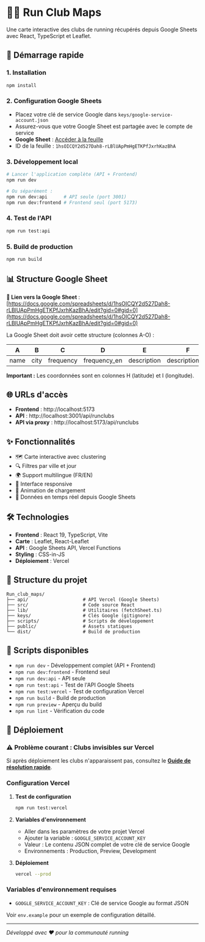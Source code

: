 # 🏃‍♂️ Run Club Maps

Une carte interactive des clubs de running récupérés depuis Google Sheets avec React, TypeScript et Leaflet.

## 🚀 Démarrage rapide

### 1. Installation
```bash
npm install
```

### 2. Configuration Google Sheets
- Placez votre clé de service Google dans `keys/google-service-account.json`
- Assurez-vous que votre Google Sheet est partagée avec le compte de service
- **Google Sheet** : [Accéder à la feuille](https://docs.google.com/spreadsheets/d/1hsOICQY2d527Dah8-rLBlUApPmHgETKPfJxrhKazBhA/edit?gid=0#gid=0)
- ID de la feuille : `1hsOICQY2d527Dah8-rLBlUApPmHgETKPfJxrhKazBhA`

### 3. Développement local
```bash
# Lancer l'application complète (API + Frontend)
npm run dev

# Ou séparément :
npm run dev:api      # API seule (port 3001)
npm run dev:frontend # Frontend seul (port 5173)
```

### 4. Test de l'API
```bash
npm run test:api
```

### 5. Build de production
```bash
npm run build
```

## 📊 Structure Google Sheet

**🔗 Lien vers la Google Sheet** : [https://docs.google.com/spreadsheets/d/1hsOICQY2d527Dah8-rLBlUApPmHgETKPfJxrhKazBhA/edit?gid=0#gid=0](https://docs.google.com/spreadsheets/d/1hsOICQY2d527Dah8-rLBlUApPmHgETKPfJxrhKazBhA/edit?gid=0#gid=0)

La Google Sheet doit avoir cette structure (colonnes A-O) :

| A | B | C | D | E | F | G | H | I | J | K | L | M | N | O |
|---|---|---|---|---|---|---|---|---|---|---|---|---|---|---|
| name | city | frequency | frequency_en | description | description_en | image | **latitude** | **longitude** | instagram | facebook | website | tiktok | whatsapp | strava |

**Important :** Les coordonnées sont en colonnes H (latitude) et I (longitude).

## 🌐 URLs d'accès

- **Frontend** : http://localhost:5173
- **API** : http://localhost:3001/api/runclubs
- **API via proxy** : http://localhost:5173/api/runclubs

## ✨ Fonctionnalités

- 🗺️ Carte interactive avec clustering
- 🔍 Filtres par ville et jour
- 🌍 Support multilingue (FR/EN)
- 📱 Interface responsive
- 🎨 Animation de chargement
- 📡 Données en temps réel depuis Google Sheets

## 🛠️ Technologies

- **Frontend** : React 19, TypeScript, Vite
- **Carte** : Leaflet, React-Leaflet
- **API** : Google Sheets API, Vercel Functions
- **Styling** : CSS-in-JS
- **Déploiement** : Vercel

## 📁 Structure du projet

```
Run_club_maps/
├── api/                    # API Vercel (Google Sheets)
├── src/                    # Code source React
├── lib/                    # Utilitaires (fetchSheet.ts)
├── keys/                   # Clés Google (gitignore)
├── scripts/                # Scripts de développement
├── public/                 # Assets statiques
└── dist/                   # Build de production
```

## 🔧 Scripts disponibles

- `npm run dev` - Développement complet (API + Frontend)
- `npm run dev:frontend` - Frontend seul
- `npm run dev:api` - API seule
- `npm run test:api` - Test de l'API Google Sheets
- `npm run test:vercel` - Test de configuration Vercel
- `npm run build` - Build de production
- `npm run preview` - Aperçu du build
- `npm run lint` - Vérification du code

## 🚀 Déploiement

### ⚠️ Problème courant : Clubs invisibles sur Vercel

Si après déploiement les clubs n'apparaissent pas, consultez le **[Guide de résolution rapide](./VERCEL-TROUBLESHOOTING.md)**.

### Configuration Vercel

1. **Test de configuration**
   ```bash
   npm run test:vercel
   ```

2. **Variables d'environnement**
   - Aller dans les paramètres de votre projet Vercel
   - Ajouter la variable : `GOOGLE_SERVICE_ACCOUNT_KEY`
   - Valeur : Le contenu JSON complet de votre clé de service Google
   - Environnements : Production, Preview, Development

3. **Déploiement**
   ```bash
   vercel --prod
   ```

### Variables d'environnement requises

- `GOOGLE_SERVICE_ACCOUNT_KEY` : Clé de service Google au format JSON
  
Voir `env.example` pour un exemple de configuration détaillé.

---

*Développé avec ❤️ pour la communauté running*
